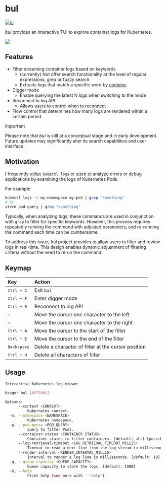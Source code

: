 # bul

[![ci](https://github.com/ynqa/bul/actions/workflows/ci.yml/badge.svg)](https://github.com/ynqa/bul/actions/workflows/ci.yml)

*bul* provides an interactive TUI to explore container logs for Kubernetes.

<img src="https://github.com/ynqa/ynqa/blob/master/demo/bul.gif">

## Features

- Filter streaming container logs based on keywords
  - (currently) Not offer search functionality at the level of regular expressions, grep or fuzzy search
  - Extracts logs that match a specific word by
    [contains](https://doc.rust-lang.org/std/string/struct.String.html#method.contains)
- Digger mode
  - Enable querying the latest N logs when switching to the mode
- Reconnect to log API
  - Allows users to control when to reconnect
- Flow control that determines how many logs are rendered within a certain period

> [!IMPORTANT]
> Please note that *bul* is still at a conceptual stage and in early development.
> Future updates may significantly alter its search capabilities and user interface.

## Motivation

I frequently utilize `kubectl logs` or [stern](https://github.com/stern/stern)
to analyze errors or debug applications by examining the logs of Kubernetes Pods.

For example:

```bash
kubectl logs -n my-namespace my-pod | grep "something"
# Or
stern pod-query | grep "something"
```

Typically, when analyzing logs, these commands are used in conjunction with `grep`
to filter for specific keywords.
However, this process requires repeatedly running the command with adjusted parameters,
and re-running the command each time can be cumbersome.

To address this issue, *bul* project provides to allow users
to filter and review logs in real-time.
This design enables dynamic adjustment of filtering criteria
without the need to rerun the command.

## Keymap

| Key                  | Action
| :-                   | :-
| <kbd>Ctrl + C</kbd>  | Exit `bul`
| <kbd>Ctrl + F</kbd>  | Enter digger mode
| <kbd>Ctrl + R</kbd>  | Reconnect to log API
| <kbd>←</kbd>         | Move the cursor one character to the left
| <kbd>→</kbd>         | Move the cursor one character to the right
| <kbd>Ctrl + A</kbd>  | Move the cursor to the start of the filter
| <kbd>Ctrl + E</kbd>  | Move the cursor to the end of the filter
| <kbd>Backspace</kbd> | Delete a character of filter at the cursor position
| <kbd>Ctrl + U</kbd>  | Delete all characters of filter

## Usage

```bash
Interactive Kubernetes log viewer

Usage: bul [OPTIONS]

Options:
      --context <CONTEXT>
          Kubernetes context.
  -n, --namespace <NAMESPACE>
          Kubernetes namespace.
  -p, --pod-query <POD_QUERY>
          query to filter Pods.
      --container-states <CONTAINER_STATUS>
          Container states to filter containers. [default: all] [possible values: all, running, terminated, waiting]
      --log-retrieval-timeout <LOG_RETRIEVAL_TIMEOUT_MILLIS>
          Timeout to read a next line from the log stream in milliseconds. [default: 100]
      --render-interval <RENDER_INTERVAL_MILLIS>
          Interval to render a log line in milliseconds. [default: 10]
  -q, --queue-capacity <QUEUE_CAPACITY>
          Queue capacity to store the logs. [default: 1000]
  -h, --help
          Print help (see more with '--help')
```
